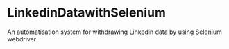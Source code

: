 # LinkedinDatawithSelenium
 An automatisation system for withdrawing Linkedin data by using Selenium webdriver
